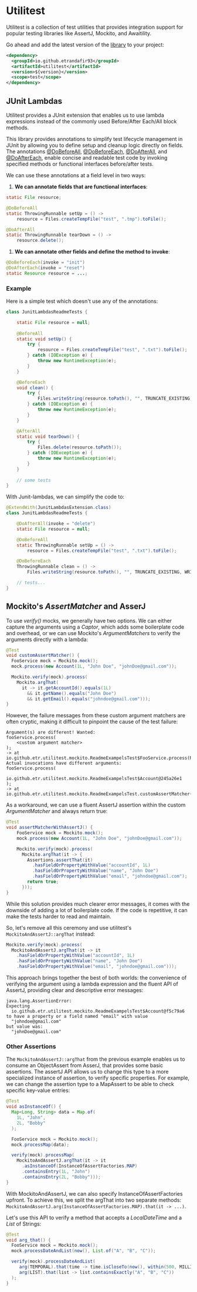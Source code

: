 # Utilitest

Utilitest is a collection of test utilities that provides integration support for popular 
testing libraries like AssertJ, Mockito, and Awaitility.

Go ahead and add the latest version of the [library](https://github.com/etrandafir93/utilitest/packages) to your project:
```xml
<dependency>
  <groupId>io.github.etrandafir93</groupId>
  <artifactId>utilitest</artifactId>
  <version>${version}</version>
  <scope>test</scope>
</dependency>
```

## JUnit Lambdas

Utilitest provides a JUnit extension that enables us to use lambda expressions 
instead of the commonly used Before/After Each/All block methods.

This library provides annotations to simplify test lifecycle management in JUnit 
by allowing you to define setup and cleanup logic directly on fields. 
The annotations [@DoBeforeAll](./src/main/java/io/github/etr/utilitest/junit/lambdas/DoBeforeAll.java),
[@DoBeforeEach](./src/main/java/io/github/etr/utilitest/junit/lambdas/DoBeforeEach.java),
[@DoAfterAll](./src/main/java/io/github/etr/utilitest/junit/lambdas/DoAfterAll.java),
and [@DoAfterEach](./src/main/java/io/github/etr/utilitest/junit/lambdas/DoAfterEach.java),
enable concise and readable test code by invoking specified methods 
or functional interfaces before/after tests.

We can use these annotations at a field level in two ways:
1. **We can annotate fields that are functional interfaces**: 
```java
static File resource;

@DoBeforeAll
static ThrowingRunnable setUp = () -> 
    resource = Files.createTempFile("test", ".tmp").toFile();

@DoAfterAll
static ThrowingRunnable tearDown = () -> 
    resource.delete();
```
1. **We can annotate other fields and define the method to invoke**: 
```java
@DoBeforeEach(invoke = "init")
@DoAfterEach(invoke = "reset")
static Resource resource = ...;
```
### Example

Here is a simple test which doesn't use any of the annotations:
```java
class JunitLambdasReadmeTests {

    static File resource = null;
    
    @BeforeAll
    static void setUp() {
        try {
            resource = Files.createTempFile("test", ".txt").toFile();
        } catch (IOException e) {
            throw new RuntimeException(e);
        }
    }

    @BeforeEach
    void clean() {
        try {
            Files.writeString(resource.toPath(), "", TRUNCATE_EXISTING, WRITE);
        } catch (IOException e) {
            throw new RuntimeException(e);
        }
    }

    @AfterAll
    static void tearDown() {
        try {
            Files.delete(resource.toPath());
        } catch (IOException e) {
            throw new RuntimeException(e);
        }
    }
    
    // some tests
}
```

With Junit-lambdas, we can simplify the code to:

```java 
@ExtendWith(JunitLambdasExtension.class)
class JunitLambdasReadmeTests {

    @DoAfterAll(invoke = "delete")
    static File resource = null;

    @DoBeforeAll
    static ThrowingRunnable setUp = () -> 
        resource = Files.createTempFile("test", ".txt").toFile();

    @DoBeforeEach
    ThrowingRunnable clean = () -> 
        Files.writeString(resource.toPath(), "", TRUNCATE_EXISTING, WRITE);

    // tests...
}
```    

## Mockito's _AssertMatcher_ and AsserJ

To use _verify()_ mocks, we generally have two options. We can either capture the arguments 
using a _Captor_, which adds some boilerplate code and overhead, 
or we can use Mockito's _ArgumentMatchers_ to verify the arguments directly with a lambda:

```java
@Test
void customAssertMatcher() {
  FooService mock = Mockito.mock();
  mock.process(new Account(1L, "John Doe", "johnDoe@gmail.com"));

  Mockito.verify(mock).process(
    Mockito.argThat(
      it -> it.getAccountId().equals(1L)
        && it.getName().equals("John Doe")
        && it.getEmail().equals("johndoe@gmail.com")));
}
```

However, the failure messages from these custom argument matchers are often cryptic, 
making it difficult to pinpoint the cause of the test failure:

```plaintext
Argument(s) are different! Wanted:
fooService.process(
    <custom argument matcher>
);
-> at io.github.etr.utilitest.mockito.ReadmeExampelsTest$FooService.process(ReadmeExampelsTest.java:26)
Actual invocations have different arguments:
fooService.process(
    io.github.etr.utilitest.mockito.ReadmeExampelsTest$Account@245a26e1
);
-> at io.github.etr.utilitest.mockito.ReadmeExampelsTest.customAssertMatcher(ReadmeExampelsTest.java:62)
```

As a workaround, we can use a fluent AssertJ assertion within the custom _ArgumentMatcher_ 
and always return true:

```java
@Test
void assertMatcherWithAssertJ() {
    FooService mock = Mockito.mock();
    mock.process(new Account(1L, "John Doe", "johnDoe@gmail.com"));

    Mockito.verify(mock).process(
      Mockito.argThat(it -> {
        Assertions.assertThat(it)
          .hasFieldOrPropertyWithValue("accountId", 1L)
          .hasFieldOrPropertyWithValue("name", "John Doe")
          .hasFieldOrPropertyWithValue("email", "johndoe@gmail.com");
        return true;
      }));
}
```
While this solution provides much clearer error messages, it comes with 
the downside of adding a lot of boilerplate code. If the code is repetitive, 
it can make the tests harder to read and maintain.

So, let's remove all this ceremony and use utilitest's `MockitoAndAssertJ::argThat` instead:

```java
Mockito.verify(mock).process(
  MockitoAndAssertJ.argThat(it -> it
    .hasFieldOrPropertyWithValue("accountId", 1L)
    .hasFieldOrPropertyWithValue("name", "John Doe")
    .hasFieldOrPropertyWithValue("email", "johndoe@gmail.com")));
```
This approach brings together the best of both worlds: the convenience of verifying 
the argument using a lambda expression and the fluent API of AssertJ, 
providing clear and descriptive error messages:

```plaintext
java.lang.AssertionError: 
Expecting
  io.github.etr.utilitest.mockito.ReadmeExampelsTest$Account@f5c79a6
to have a property or a field named "email" with value
  "johndoe@gmail.com"
but value was:
  "johnDoe@gmail.com"
```

### Other Assertions

The `MockitoAndAssertJ::argThat` from the previous example enables us 
to consume an ObjectAssert from AsserJ, that provides some basic assertions. 
The assertJ API allows us to change this type to a more specialized instance of assertion, 
to verify specific properties. For example, we can change the assertion type to a MapAssert 
to be able to check specific key-value entries:

```java
@Test
void asInstanceOf() {
  Map<Long, String> data = Map.of(
    1L, "John",
    2L, "Bobby"
  );

  FooService mock = Mockito.mock();
  mock.processMap(data);

  verify(mock).processMap(
    MockitoAndAssertJ.argThat(it -> it
      .asInstanceOf(InstanceOfAssertFactories.MAP)
      .containsEntry(1L, "John")
      .containsEntry(2L, "Bobby")));
}
```
With MockitoAndAssertJ, we can also specify InstanceOfAssertFactories upfront. 
To achieve this, we split the argThat into two separate methods: 
`MockitoAndAssertJ.arg(InstanceOfAssertFactories.MAP).that(it -> ...)`. 

Let's use this API to verify a method that accepts a _LocalDateTime_ and a _List_ of Strings:

```java
@Test
void arg_that() {
  FooService mock = Mockito.mock();
  mock.processDateAndList(now(), List.of("A", "B", "C"));

  verify(mock).processDateAndList(
     arg(TEMPORAL).that(time -> time.isCloseTo(now(), within(500, MILLIS))),
     arg(LIST).that(list -> list.containsExactly("A", "B", "C"))
  );
}
```



